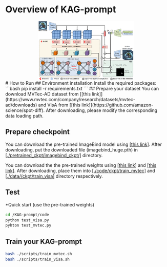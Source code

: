 # Overview of KAG-prompt
<img src="./images/KAG-prompt.png" alt="Overview of KAG-prompt" style="width: 40%; min-width: 300px; display: block; margin: auto;" />
# How to Run
## Environment installation
Install the required packages:
```bash
pip install -r requirements.txt
```
## Prepare your dataset
You can download MVTec-AD dataset from [[this link]](https://www.mvtec.com/company/research/datasets/mvtec-ad/downloads) and VisA from [[this link]](https://github.com/amazon-science/spot-diff). After downloading, please modify the corresponding data loading path.

## Prepare checkpoint
You can download the pre-trained ImageBind model using [[this link]](https://drive.google.com/file/d/1jLpa_YCL_bOHtSZ1FpZygfQFHJOrWe71/view?usp=drive_link). After downloading, put the downloaded file (imagebind_huge.pth) in [[./pretrained_ckpt/imagebind_ckpt/]](./pretrained_ckpt/imagebind_ckpt/) directory. 

You can download the the pre-trained weights using [[this link]](https://drive.google.com/file/d/1WVPpRKhO-1KBgbo_2JYH67F5fglKxU-I/view?usp=sharing) and [[this link]](https://drive.google.com/file/d/1Reig-0RUnF1yyD7wYRoioJJ04kfRndgw/view?usp=drive_link). After downloading, place them into [[./code/ckpt/train_mvtec]](./code/ckpt/train_mvtec/) and [[./data//ckpt/train_visa]](./data//ckpt/train_visa/) directory respectively.

## Test
*Quick start (use the pre-trained weights)
```bash
cd /KAG-prompt/code
python test_visa.py
pyhton test_mvtec.py
```

## Train your KAG-prompt
```bash
bash ./scripts/train_mvtec.sh
bash ./scripts/train_visa.sh
```
